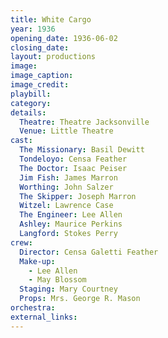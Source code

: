 ```yaml
---
title: White Cargo
year: 1936
opening_date: 1936-06-02
closing_date:
layout: productions
image:
image_caption:
image_credit:
playbill: 
category: 
details:
  Theatre: Theatre Jacksonville
  Venue: Little Theatre
cast:
  The Missionary: Basil Dewitt
  Tondeloyo: Censa Feather
  The Doctor: Isaac Peiser
  Jim Fish: James Marron
  Worthing: John Salzer
  The Skipper: Joseph Marron
  Witzel: Lawrence Case
  The Engineer: Lee Allen
  Ashley: Maurice Perkins
  Langford: Stokes Perry
crew:
  Director: Censa Galetti Feather
  Make-up:
    - Lee Allen
    - May Blossom
  Staging: Mary Courtney
  Props: Mrs. George R. Mason
orchestra:
external_links:
---
```


